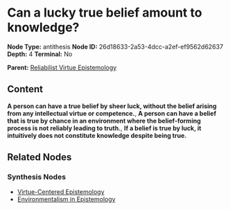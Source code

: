 # Can a lucky true belief amount to knowledge?

**Node Type:** antithesis
**Node ID:** 26d18633-2a53-4dcc-a2ef-ef9562d62637
**Depth:** 4
**Terminal:** No

**Parent:** [Reliabilist Virtue Epistemology](reliabilist-virtue-epistemology-synthesis-f1499baa-b161-41f1-85cd-0b30c0c5fc60.md)

## Content

**A person can have a true belief by sheer luck, without the belief arising from any intellectual virtue or competence.**, **A person can have a belief that is true by chance in an environment where the belief-forming process is not reliably leading to truth.**, **If a belief is true by luck, it intuitively does not constitute knowledge despite being true.**

## Related Nodes

### Synthesis Nodes

- [Virtue-Centered Epistemology](virtue-centered-epistemology-synthesis-2695ad73-3af9-463f-9689-7bdef63d9186.md)
- [Environmentalism in Epistemology](environmentalism-in-epistemology-synthesis-5903df4c-7a20-4126-b4eb-9fe739b0755d.md)
